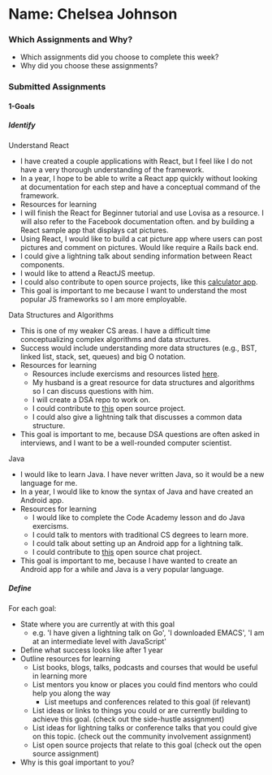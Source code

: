# Name: Chelsea Johnson

### Which Assignments and Why?
- Which assignments did you choose to complete this week?
- Why did you choose these assignments?

### Submitted Assignments

#### 1-Goals

##### Identify

Understand React
 - I have created a couple applications with React, but I feel like I do not have a very thorough understanding of the framework.
 - In a year, I hope to be able to write a React app quickly without looking at documentation for each step and have a conceptual command of the framework.
 - Resources for learning
  - I will finish the React for Beginner tutorial and use Lovisa as a resource. I will also refer to the Facebook documentation often.
 and by building a React sample app that displays cat pictures.
  - Using React, I would like to build a cat picture app where users can post pictures and comment on pictures. Would like require a Rails back end.
  - I could give a lightning talk about sending information between React components.
  - I would like to attend a ReactJS meetup.
  - I could also contribute to open source projects, like this [calculator app](https://github.com/benoitvallon/react-native-nw-react-calculator).
 - This goal is important to me because I want to understand the most popular JS frameworks so I am more employable.

Data Structures and Algorithms
- This is one of my weaker CS areas. I have a difficult time conceptualizing complex algorithms and data structures.
- Success would include understanding more data structures (e.g., BST, linked list, stack, set, queues) and big O notation.
- Resources for learning
  - Resources include exercisms and resources listed [here](https://gist.github.com/julsfelic/ce5f238955e71271ec3c8c4ae2d3ec0a).
  - My husband is a great resource for data structures and algorithms so I can discuss questions with him.
  - I will create a DSA repo to work on.
  - I could contribute to [this](https://github.com/patmorin/ods) open source project.
  - I could also give a lightning talk that discusses a common data structure.
- This goal is important to me, because DSA questions are often asked in interviews, and I want to be a well-rounded computer scientist.

Java
- I would like to learn Java. I have never written Java, so it would be a new language for me.
- In a year, I would like to know the syntax of Java and have created an Android app.
- Resources for learning
  - I would like to complete the Code Academy lesson and do Java exercisms.
  - I could talk to mentors with traditional CS degrees to learn more.
  - I could talk about setting up an Android app for a lightning talk.
  - I could contribute to [this](http://java-source.net/open-source/chat-servers/freecs) open source chat project.
- This goal is important to me, because I have wanted to create an Android app for a while and Java is a very popular language.

##### Define

For each goal:
  - State where you are currently at with this goal
    - e.g. 'I have given a lightning talk on Go', 'I downloaded EMACS', 'I am at an intermediate level with JavaScript'
  - Define what success looks like after 1 year
  - Outline resources for learning
    - List books, blogs, talks, podcasts and courses that would be useful in learning more
    - List mentors you know or places you could find mentors who could help you along the way
        - List meetups and conferences related to this goal (if relevant)
    - List ideas or links to things you could or are currently building to achieve this goal. (check out the side-hustle assignment)
    - List ideas for lightning talks or conference talks that you could give on this topic. (check out the community involvement assignment)
    - List open source projects that relate to this goal (check out the open source assignment)
  - Why is this goal important to you?
